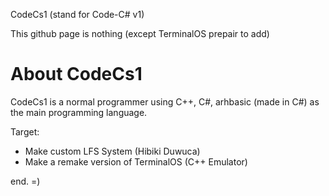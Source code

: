 CodeCs1 (stand for Code-C# v1)
<p>This github page is nothing (except TerminalOS prepair to add)</p>

# About CodeCs1
CodeCs1 is a normal programmer
using C++, C#, arhbasic (made in C#) as the main programming language.

Target:
  - Make custom LFS System (Hibiki Duwuca)
  - Make a remake version of TerminalOS (C++ Emulator)

end. =)
